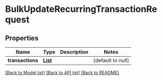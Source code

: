 # BulkUpdateRecurringTransactionRequest
## Properties

| Name | Type | Description | Notes |
|------------ | ------------- | ------------- | -------------|
| **transactions** | [**List**](PlaidAccountRecurringTransaction.md) |  | [default to null] |

[[Back to Model list]](../README.md#documentation-for-models) [[Back to API list]](../README.md#documentation-for-api-endpoints) [[Back to README]](../README.md)

